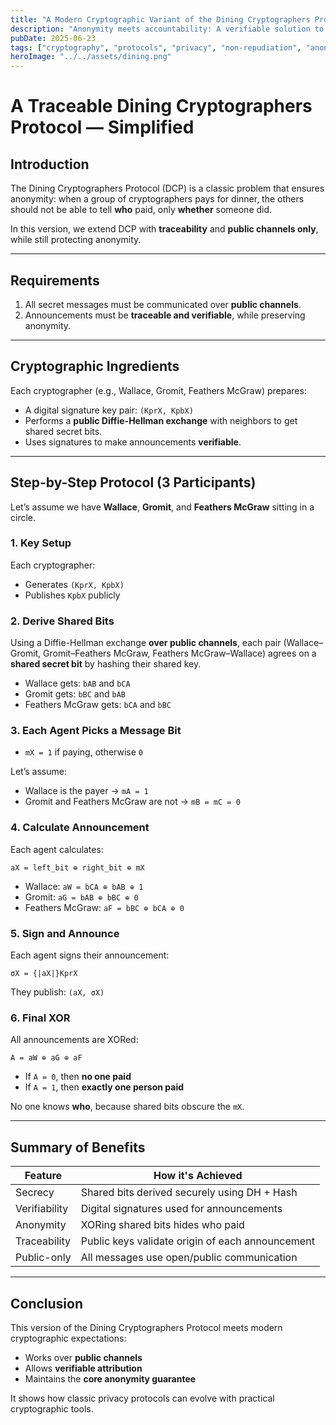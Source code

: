 ```yaml
---
title: "A Modern Cryptographic Variant of the Dining Cryptographers Protocol"
description: "Anonymity meets accountability: A verifiable solution to the Dining Cryptographers Problem using public-key cryptography."
pubDate: 2025-06-23
tags: ["cryptography", "protocols", "privacy", "non-repudiation", "anonymity"]
heroImage: "../../assets/dining.png"
---
```


# A Traceable Dining Cryptographers Protocol — Simplified

## Introduction

The Dining Cryptographers Protocol (DCP) is a classic problem that ensures anonymity: when a group of cryptographers pays for dinner, the others should not be able to tell **who** paid, only **whether** someone did.

In this version, we extend DCP with **traceability** and **public channels only**, while still protecting anonymity.

---

## Requirements

1. All secret messages must be communicated over **public channels**.
2. Announcements must be **traceable and verifiable**, while preserving anonymity.

---

## Cryptographic Ingredients

Each cryptographer (e.g., Wallace, Gromit, Feathers McGraw) prepares:

- A digital signature key pair: `(KprX, KpbX)`
- Performs a **public Diffie-Hellman exchange** with neighbors to get shared secret bits.
- Uses signatures to make announcements **verifiable**.

---

## Step-by-Step Protocol (3 Participants)

Let’s assume we have **Wallace**, **Gromit**, and **Feathers McGraw** sitting in a circle.

### 1. Key Setup

Each cryptographer:
- Generates `(KprX, KpbX)`
- Publishes `KpbX` publicly

### 2. Derive Shared Bits

Using a Diffie-Hellman exchange **over public channels**, each pair (Wallace–Gromit, Gromit–Feathers McGraw, Feathers McGraw–Wallace) agrees on a **shared secret bit** by hashing their shared key.

- Wallace gets: `bAB` and `bCA`
- Gromit gets: `bBC` and `bAB`
- Feathers McGraw gets: `bCA` and `bBC`

### 3. Each Agent Picks a Message Bit

- `mX = 1` if paying, otherwise `0`

Let’s assume:
- Wallace is the payer → `mA = 1`
- Gromit and Feathers McGraw are not → `mB = mC = 0`

### 4. Calculate Announcement

Each agent calculates:

```
aX = left_bit ⊕ right_bit ⊕ mX
```

- Wallace: `aW = bCA ⊕ bAB ⊕ 1`
- Gromit: `aG = bAB ⊕ bBC ⊕ 0`
- Feathers McGraw: `aF = bBC ⊕ bCA ⊕ 0`

### 5. Sign and Announce

Each agent signs their announcement:

```
σX = {|aX|}KprX
```

They publish: `(aX, σX)`

### 6. Final XOR

All announcements are XORed:

```
A = aW ⊕ aG ⊕ aF
```

- If `A = 0`, then **no one paid**
- If `A = 1`, then **exactly one person paid**

No one knows **who**, because shared bits obscure the `mX`.


---

## Summary of Benefits

| Feature        | How it's Achieved                                  |
|----------------|----------------------------------------------------|
| Secrecy        | Shared bits derived securely using DH + Hash       |
| Verifiability  | Digital signatures used for announcements          |
| Anonymity      | XORing shared bits hides who paid                  |
| Traceability   | Public keys validate origin of each announcement   |
| Public-only    | All messages use open/public communication         |

---

## Conclusion

This version of the Dining Cryptographers Protocol meets modern cryptographic expectations:
- Works over **public channels**
- Allows **verifiable attribution**
- Maintains the **core anonymity guarantee**

It shows how classic privacy protocols can evolve with practical cryptographic tools.
